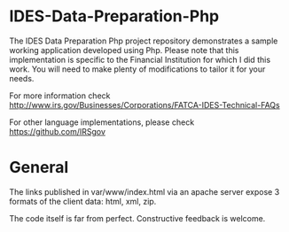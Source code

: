 # IDES-Data-Preparation-Php
The IDES Data Preparation Php project repository demonstrates a sample working application developed using Php.
Please note that this implementation is specific to the Financial Institution for which I did this work.
You will need to make plenty of modifications to tailor it for your needs.

For more information check http://www.irs.gov/Businesses/Corporations/FATCA-IDES-Technical-FAQs

For other language implementations, please check https://github.com/IRSgov

# General
The links published in var/www/index.html via an apache server expose 3 formats of the client data: html, xml, zip.

The code itself is far from perfect. Constructive feedback is welcome.
